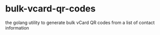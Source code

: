 # bulk-vcard-qr-codes
the golang utility to generate bulk vCard QR codes from a list of contact information
